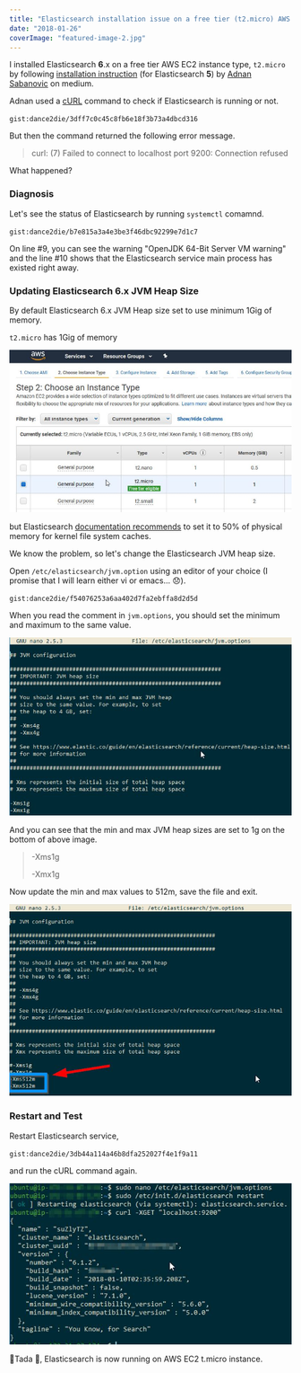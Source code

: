 ```yaml
---
title: "Elasticsearch installation issue on a free tier (t2.micro) AWS EC2 instance"
date: "2018-01-26"
coverImage: "featured-image-2.jpg"
---
```


I installed Elasticsearch **6**.x on a free tier AWS EC2 instance type, `t2.micro` by following [installation instruction](https://medium.com/@adnanxteam/how-to-install-elasticsearch-5-and-kibana-on-homestead-vagrant-60ea757ff8c7) (for Elasticsearch **5**) by [Adnan Sabanovic](https://medium.com/@adnanxteam) on medium.

Adnan used a [cURL](https://en.wikipedia.org/wiki/CURL) command to check if Elasticsearch is running or not.

`gist:dance2die/3dff7c0c45c8fb6e18f3b73a4dbcd316`

But then the command returned the following error message.

> curl: (7) Failed to connect to localhost port 9200: Connection refused

What happened?

### Diagnosis

Let's see the status of Elasticsearch by running `systemctl` comamnd.

`gist:dance2die/b7e815a3a4e3be3f46dbc92299e7d1c7`

On line #9, you can see the warning "OpenJDK 64-Bit Server VM warning" and the line #10 shows that the Elasticsearch service main process has existed right away.

### Updating Elasticsearch 6.x JVM Heap Size

By default Elasticsearch 6.x JVM Heap size set to use minimum 1Gig of memory.

`t2.micro` has 1Gig of memory

![](./images/aws-ec2-t2.micro_.jpg)

but Elasticsearch [documentation recommends](https://www.elastic.co/guide/en/elasticsearch/reference/current/heap-size.html) to set it to 50% of physical memory for kernel file system caches.

We know the problem, so let's change the Elasticsearch JVM heap size.

Open `/etc/elasticsearch/jvm.option` using an editor of your choice (I promise that I will learn either vi or emacs... 😞).

`gist:dance2die/f54076253a6aa402d7fa2ebffa8d2d5d`

When you read the comment in `jvm.options`, you should set the minimum and maximum to the same value.

![](./images/default-jvm.option.jpg)

And you can see that the min and max JVM heap sizes are set to 1g on the bottom of above image.

> \-Xms1g
> 
> \-Xmx1g

Now update the min and max values to 512m, save the file and exit.

![](./images/jvm-updated-to-512m.jpg)

### Restart and Test

Restart Elasticsearch service,

`gist:dance2die/3db44a114a46b8dfa252027f4e1f9a11`

and run the cURL command again.

![](./images/good-curl-result.jpg)

🎉Tada 🎉, Elasticsearch is now running on AWS EC2 t.micro instance.
